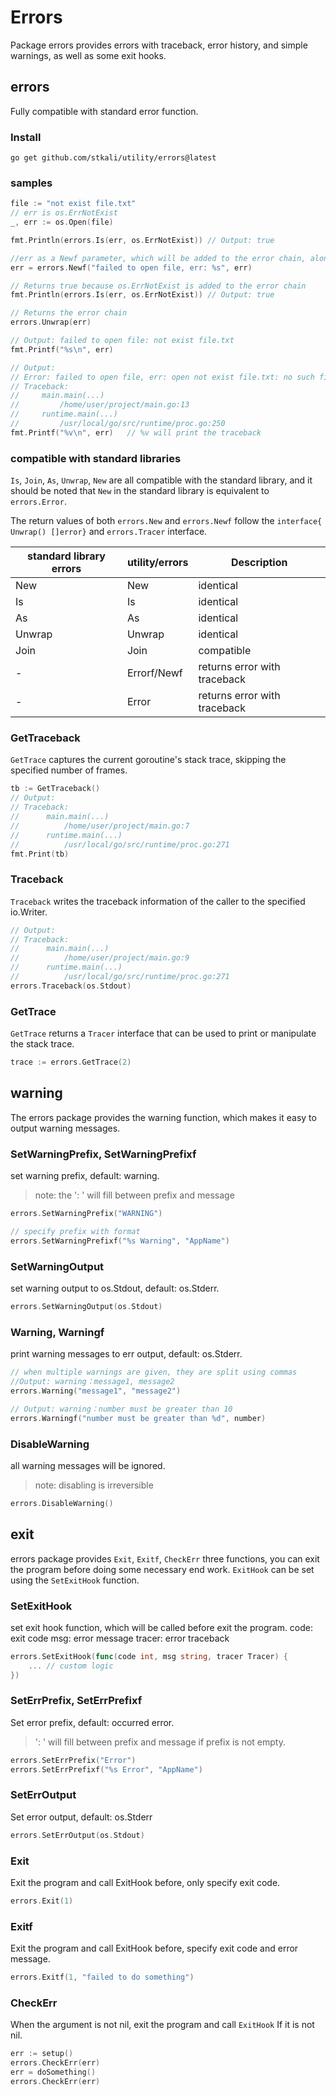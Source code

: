 # Errors

Package errors provides errors with traceback, error history, and simple warnings, as well as some exit hooks.



## errors

Fully compatible with standard error function.

### Install

```shell
go get github.com/stkali/utility/errors@latest
```

### samples

```go
file := "not exist file.txt"
// err is os.ErrNotExist
_, err := os.Open(file)

fmt.Println(errors.Is(err, os.ErrNotExist)) // Output: true

//err as a Newf parameter, which will be added to the error chain, along with the traceback
err = errors.Newf("failed to open file, err: %s", err)

// Returns true because os.ErrNotExist is added to the error chain
fmt.Println(errors.Is(err, os.ErrNotExist)) // Output: true

// Returns the error chain
errors.Unwrap(err)

// Output: failed to open file: not exist file.txt
fmt.Printf("%s\n", err)

// Output:
// Error: failed to open file, err: open not exist file.txt: no such file or directory
// Traceback:
//     main.main(...)
//         /home/user/project/main.go:13
//     runtime.main(...)
//         /usr/local/go/src/runtime/proc.go:250
fmt.Printf("%v\n", err)   // %v will print the traceback

```



### compatible with standard libraries

`Is`, `Join`, `As`, `Unwrap`, `New` are all compatible with the standard library,
and it should be noted that `New` in the standard library is equivalent to `errors.Error`.

The return values of both `errors.New` and `errors.Newf` follow the `interface{ Unwrap() []error}` and `errors.Tracer` interface.

| standard library errors | utility/errors | Description                  |
| ----------------------- |----------------| ---------------------------- |
| New                     | New            | identical                    |
| Is                      | Is             | identical                    |
| As                      | As             | identical                    |
| Unwrap                  | Unwrap         | identical                    |
| Join                    | Join           | compatible                   |
| -                       | Errorf/Newf    | returns error with traceback |
| -                       | Error          | returns error with traceback |

### GetTraceback

`GetTrace` captures the current goroutine's stack trace, skipping the specified number of frames.

```go
tb := GetTraceback()
// Output:
// Traceback:
//      main.main(...)
//          /home/user/project/main.go:7
//      runtime.main(...)
//          /usr/local/go/src/runtime/proc.go:271
fmt.Print(tb)
```



### Traceback

`Traceback` writes the traceback information of the caller to the specified io.Writer.

```go
// Output:
// Traceback:
//      main.main(...)
//          /home/user/project/main.go:9
//      runtime.main(...)
//          /usr/local/go/src/runtime/proc.go:271
errors.Traceback(os.Stdout)
```



### GetTrace

`GetTrace` returns a `Tracer` interface that can be used to print or manipulate the stack trace.

```go
trace := errors.GetTrace(2)
```



## warning
The errors package provides the warning function, which makes it easy to output warning messages.


### SetWarningPrefix, SetWarningPrefixf

set warning prefix, default: warning.
> note: the ': ' will fill between prefix and message

```go
errors.SetWarningPrefix("WARNING")

// specify prefix with format
errors.SetWarningPrefixf("%s Warning", "AppName")
```



### SetWarningOutput

set warning output to os.Stdout, default: os.Stderr.
```go
errors.SetWarningOutput(os.Stdout)
```



### Warning, Warningf

print warning messages to err output, default: os.Stderr.

```go
// when multiple warnings are given, they are split using commas
//Output: warning：message1, message2
errors.Warning("message1", "message2")

// Output: warning：number must be greater than 10
errors.Warningf("number must be greater than %d", number)
```


### DisableWarning

all warning messages will be ignored.
> note: disabling is irreversible
```go
errors.DisableWarning()
```



## exit

errors package provides `Exit`, `Exitf`, `CheckErr` three functions, you can exit the program before doing some necessary end work.
`ExitHook` can be set using the `SetExitHook` function.



### SetExitHook

set exit hook function, which will be called before exit the program.
code: exit code
msg: error message
tracer: error traceback
```go
errors.SetExitHook(func(code int, msg string, tracer Tracer) {
    ... // custom logic
})
```



### SetErrPrefix, SetErrPrefixf

Set error prefix, default: occurred error.
> ': ' will fill between prefix and message if prefix is not empty.

```go
errors.SetErrPrefix("Error")
errors.SetErrPrefixf("%s Error", "AppName")
```



### SetErrOutput

Set error output, default: os.Stderr
```go
errors.SetErrOutput(os.Stdout)
```



### Exit

Exit the program and call ExitHook before, only specify exit code.
```go
errors.Exit(1)
```



### Exitf

Exit the program and call ExitHook before, specify exit code and error message.
```go
errors.Exitf(1, "failed to do something")
```



### CheckErr

When the argument is not nil, exit the program and call `ExitHook` If it is not nil.
```go
err := setup()
errors.CheckErr(err)
err = doSomething()
errors.CheckErr(err)
```
